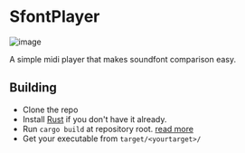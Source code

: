 # SfontPlayer
![image](https://github.com/user-attachments/assets/c8833b0f-6ec0-4319-872c-a1da598a16ed)

A simple midi player that makes soundfont comparison easy.

## Building
- Clone the repo
- Install [Rust](https://www.rust-lang.org/) if you don't have it already.
- Run `cargo build` at repository root. [read more](https://doc.rust-lang.org/cargo/commands/cargo-build.html)
- Get your executable from `target/<yourtarget>/`
